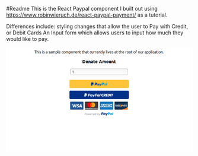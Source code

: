 #Readme
This is the React Paypal component I built out using https://www.robinwieruch.de/react-paypal-payment/ as a tutorial.

Differences include: 
styling changes that allow the user to Pay with Credit, or Debit Cards
An Input form which allows users to input how much they would like to pay.

![Search Page](./public/images/PaypalBtn.png)
